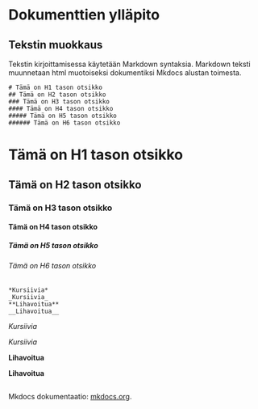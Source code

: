 # Dokumenttien ylläpito

## Tekstin muokkaus
Tekstin kirjoittamisessa käytetään Markdown syntaksia. Markdown teksti muunnetaan html muotoiseksi dokumentiksi Mkdocs alustan toimesta.  

    # Tämä on H1 tason otsikko
    ## Tämä on H2 tason otsikko
    ### Tämä on H3 tason otsikko
    #### Tämä on H4 tason otsikko
    ##### Tämä on H5 tason otsikko        
    ###### Tämä on H6 tason otsikko

# Tämä on H1 tason otsikko
## Tämä on H2 tason otsikko
### Tämä on H3 tason otsikko
#### Tämä on H4 tason otsikko
##### Tämä on H5 tason otsikko  
###### Tämä on H6 tason otsikko

    *Kursiivia* 
    _Kursiivia_
    **Lihavoitua**
    __Lihavoitua__

*Kursiivia*

_Kursiivia_

**Lihavoitua**

__Lihavoitua__

## 


Mkdocs dokumentaatio: [mkdocs.org](http://mkdocs.org).
